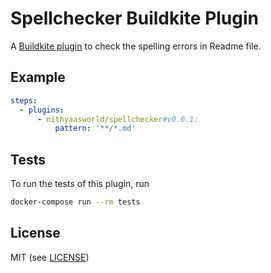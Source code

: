 # Spellchecker Buildkite Plugin

A [Buildkite plugin](https://buildkite.com/docs/agent/v3/plugins) to check the spelling errors in Readme file.

## Example

```yml
steps:
  - plugins:
      - nithyaasworld/spellchecker#v0.0.1:
          pattern: '**/*.md'
```

## Tests

To run the tests of this plugin, run
```sh
docker-compose run --rm tests
```

## License

MIT (see [LICENSE](LICENSE))
